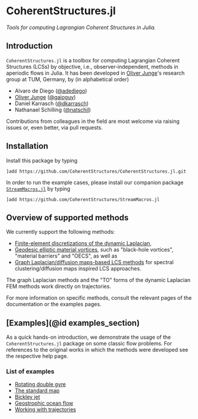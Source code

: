 # CoherentStructures.jl

*Tools for computing Lagrangian Coherent Structures in Julia.*

## Introduction

`CoherentStructures.jl` is a toolbox for computing Lagrangian Coherent Structures (LCSs) by objective, i.e., observer-independent, methods in aperiodic flows in Julia.
It has been developed in [Oliver Junge](https://www-m3.ma.tum.de/Allgemeines/OliverJunge)'s research group at TUM, Germany, by (in alphabetical order)

* Alvaro de Diego ([@adediego](https://github.com/adediego))
* [Oliver Junge](https://www.math.cit.tum.de/math/personen/professuren/junge-oliver/) ([@gaioguy](https://github.com/gaioguy))
* Daniel Karrasch ([@dkarrasch](https://github.com/dkarrasch))
* Nathanael Schilling ([@natschil](https://github.com/natschil))

Contributions from colleagues in the field are most welcome via raising issues or, even better, via pull requests.

## Installation

Install this package by typing

    ]add https://github.com/CoherentStructures/CoherentStructures.jl.git

In order to run the example cases, please install our companion package
[`StreamMacros.jl`](https://github.com/CoherentStructures/StreamMacros.jl.git) by typing

    ]add https://github.com/CoherentStructures/StreamMacros.jl

## Overview of supported methods

We currently support the following methods:

* [Finite-element discretizations of the dynamic Laplacian](@ref),
* [Geodesic elliptic material vortices](@ref), such as "black-hole vortices", "material barriers" and "OECS", as well as
* [Graph Laplacian/diffusion maps-based LCS methods](@ref) for spectral clustering/diffusion maps inspired LCS approaches.

The graph Laplacian methods and the "TO" forms of the dynamic Laplacian FEM methods work directly on trajectories.

For more information on specific methods, consult the relevant pages of the documentation or the
examples pages.

## [Examples](@id examples_section)

As a quick hands-on introduction, we demonstrate the usage of the
`CoherentStructures.jl` package on some classic flow problems. For references to
the original works in which the methods were developed see the respective help
page.

### List of examples

* [Rotating double gyre](@ref)
* [The standard map](@ref)
* [Bickley jet](@ref)
* [Geostrophic ocean flow](@ref)
* [Working with trajectories](@ref)
